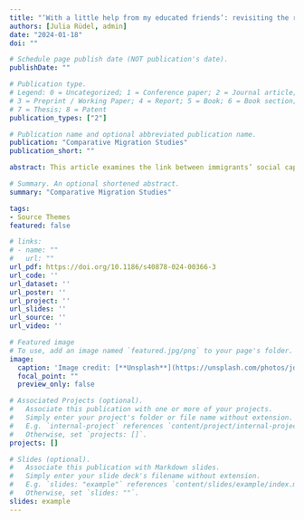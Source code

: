 ```yaml
---
title: "‘With a little help from my educated friends’: revisiting the role of social capital for immigrants’ labour market integration in Germany"
authors: [Julia Rüdel, admin]
date: "2024-01-18"
doi: ""

# Schedule page publish date (NOT publication's date).
publishDate: ""

# Publication type.
# Legend: 0 = Uncategorized; 1 = Conference paper; 2 = Journal article;
# 3 = Preprint / Working Paper; 4 = Report; 5 = Book; 6 = Book section;
# 7 = Thesis; 8 = Patent
publication_types: ["2"]

# Publication name and optional abbreviated publication name.
publication: "Comparative Migration Studies"
publication_short: ""

abstract: This article examines the link between immigrants’ social capital and their labour market access (employment) and success (occupational status) in Germany and contributes to previous research in two ways. Firstly, based on insights from theories of social capital and immigrant integration, we overcome the mere distinction between inter- and intra-ethnic ties. Instead, we approximate resources immigrants can access and mobilize by considering both the ethnic and socioeconomic compositions of their networks. Secondly, by using autoregressive cross-lagged panel models, we properly deal with the methodological challenge of endogeneity inherent to studies concerned with the relationship between social capital and labour market outcomes. Based on longitudinal data from the German Socio-Economic Panel the empirical findings indicate the necessity of considering both the ethnic and socioeconomic compositions of immigrants’ networks—as both have independent effects on immigrants’ labour market integration. We conclude that future research on the relationship between immigrants’ social capital and their economic integration may benefit from approximating resources available through social contacts by considering not only the ethnic dimension but also the socioeconomic dimension of contacts.

# Summary. An optional shortened abstract.
summary: "Comparative Migration Studies"

tags:
- Source Themes
featured: false

# links:
# - name: ""
#   url: ""
url_pdf: https://doi.org/10.1186/s40878-024-00366-3
url_code: ''
url_dataset: ''
url_poster: ''
url_project: ''
url_slides: ''
url_source: ''
url_video: ''

# Featured image
# To use, add an image named `featured.jpg/png` to your page's folder. 
image:
  caption: 'Image credit: [**Unsplash**](https://unsplash.com/photos/jdD8gXaTZsc)'
  focal_point: ""
  preview_only: false

# Associated Projects (optional).
#   Associate this publication with one or more of your projects.
#   Simply enter your project's folder or file name without extension.
#   E.g. `internal-project` references `content/project/internal-project/index.md`.
#   Otherwise, set `projects: []`.
projects: []

# Slides (optional).
#   Associate this publication with Markdown slides.
#   Simply enter your slide deck's filename without extension.
#   E.g. `slides: "example"` references `content/slides/example/index.md`.
#   Otherwise, set `slides: ""`.
slides: example
---
```

